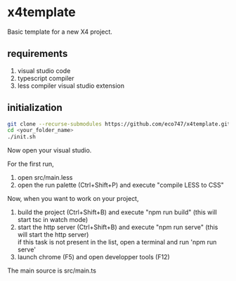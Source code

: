 # x4template

Basic template for a new X4 project.

## requirements

1. visual studio code
2. typescript compiler 
3. less compiler visual studio extension

## initialization

```sh
git clone --recurse-submodules https://github.com/eco747/x4template.git <your_folder_name>
cd <your_folder_name>
./init.sh
```

Now open your visual studio.

For the first run,
1. open src/main.less
2. open the run palette (Ctrl+Shift+P) and execute "compile LESS to CSS"

Now, when you want to work on your project,

1. build the project (Ctrl+Shift+B) and execute "npm run build" (this will start tsc in watch mode)
2. start the http server (Ctrl+Shift+B) and execute "npm run serve" (this will start the http server)  
   if this task is not present in the list, open a terminal and run 'npm run serve'
3. launch chrome (F5) and open developper tools (F12)

The main source is src/main.ts

